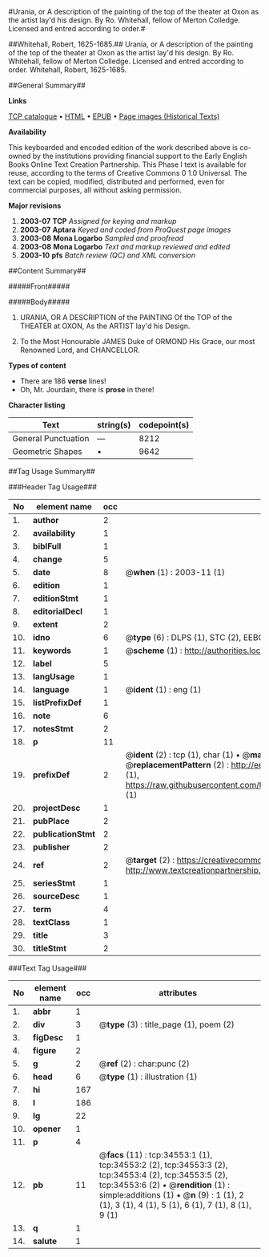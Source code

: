 #Urania, or A description of the painting of the top of the theater at Oxon as the artist lay'd his design. By Ro. Whitehall, fellow of Merton Colledge. Licensed and entred according to order.#

##Whitehall, Robert, 1625-1685.##
Urania, or A description of the painting of the top of the theater at Oxon as the artist lay'd his design. By Ro. Whitehall, fellow of Merton Colledge. Licensed and entred according to order.
Whitehall, Robert, 1625-1685.

##General Summary##

**Links**

[TCP catalogue](http://www.ota.ox.ac.uk/tcp/)  • 
[HTML](http://tei.it.ox.ac.uk/tcp/Texts-HTML/free/A65/A65827.html)  • 
[EPUB](http://tei.it.ox.ac.uk/tcp/Texts-EPUB/free/A65/A65827.epub) • 
[Page images (Historical Texts)](https://data.historicaltexts.jisc.ac.uk/view?pubId=eebo-99830103e&pageId=eebo-99830103e-34553-1)

**Availability**

This keyboarded and encoded edition of the
	       work described above is co-owned by the institutions
	       providing financial support to the Early English Books
	       Online Text Creation Partnership. This Phase I text is
	       available for reuse, according to the terms of Creative
	       Commons 0 1.0 Universal. The text can be copied,
	       modified, distributed and performed, even for
	       commercial purposes, all without asking permission.

**Major revisions**

1. __2003-07__ __TCP__ *Assigned for keying and markup*
1. __2003-07__ __Aptara__ *Keyed and coded from ProQuest page images*
1. __2003-08__ __Mona Logarbo__ *Sampled and proofread*
1. __2003-08__ __Mona Logarbo__ *Text and markup reviewed and edited*
1. __2003-10__ __pfs__ *Batch review (QC) and XML conversion*

##Content Summary##

#####Front#####

#####Body#####

1. URANIA,
OR
A DESCRIPTION of the PAINTING
Of the TOP of the
THEATER at OXON,
As the ARTIST lay'd his Design.

1. To the Most Honourable
JAMES Duke of ORMOND His
Grace, our most Renowned Lord, and
CHANCELLOR.

**Types of content**

  * There are 186 **verse** lines!
  * Oh, Mr. Jourdain, there is **prose** in there!

**Character listing**


|Text|string(s)|codepoint(s)|
|---|---|---|
|General Punctuation|—|8212|
|Geometric Shapes|▪|9642|

##Tag Usage Summary##

###Header Tag Usage###

|No|element name|occ|attributes|
|---|---|---|---|
|1.|__author__|2||
|2.|__availability__|1||
|3.|__biblFull__|1||
|4.|__change__|5||
|5.|__date__|8| @__when__ (1) : 2003-11 (1)|
|6.|__edition__|1||
|7.|__editionStmt__|1||
|8.|__editorialDecl__|1||
|9.|__extent__|2||
|10.|__idno__|6| @__type__ (6) : DLPS (1), STC (2), EEBO-CITATION (1), PROQUEST (1), VID (1)|
|11.|__keywords__|1| @__scheme__ (1) : http://authorities.loc.gov/ (1)|
|12.|__label__|5||
|13.|__langUsage__|1||
|14.|__language__|1| @__ident__ (1) : eng (1)|
|15.|__listPrefixDef__|1||
|16.|__note__|6||
|17.|__notesStmt__|2||
|18.|__p__|11||
|19.|__prefixDef__|2| @__ident__ (2) : tcp (1), char (1)  •  @__matchPattern__ (2) : ([0-9\-]+):([0-9IVX]+) (1), (.+) (1)  •  @__replacementPattern__ (2) : http://eebo.chadwyck.com/downloadtiff?vid=$1&page=$2 (1), https://raw.githubusercontent.com/textcreationpartnership/Texts/master/tcpchars.xml#$1 (1)|
|20.|__projectDesc__|1||
|21.|__pubPlace__|2||
|22.|__publicationStmt__|2||
|23.|__publisher__|2||
|24.|__ref__|2| @__target__ (2) : https://creativecommons.org/publicdomain/zero/1.0/ (1), http://www.textcreationpartnership.org/docs/. (1)|
|25.|__seriesStmt__|1||
|26.|__sourceDesc__|1||
|27.|__term__|4||
|28.|__textClass__|1||
|29.|__title__|3||
|30.|__titleStmt__|2||


###Text Tag Usage###

|No|element name|occ|attributes|
|---|---|---|---|
|1.|__abbr__|1||
|2.|__div__|3| @__type__ (3) : title_page (1), poem (2)|
|3.|__figDesc__|1||
|4.|__figure__|2||
|5.|__g__|2| @__ref__ (2) : char:punc (2)|
|6.|__head__|6| @__type__ (1) : illustration (1)|
|7.|__hi__|167||
|8.|__l__|186||
|9.|__lg__|22||
|10.|__opener__|1||
|11.|__p__|4||
|12.|__pb__|11| @__facs__ (11) : tcp:34553:1 (1), tcp:34553:2 (2), tcp:34553:3 (2), tcp:34553:4 (2), tcp:34553:5 (2), tcp:34553:6 (2)  •  @__rendition__ (1) : simple:additions (1)  •  @__n__ (9) : 1 (1), 2 (1), 3 (1), 4 (1), 5 (1), 6 (1), 7 (1), 8 (1), 9 (1)|
|13.|__q__|1||
|14.|__salute__|1||
